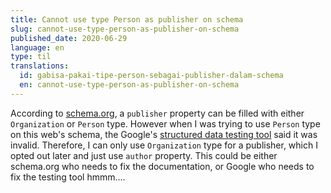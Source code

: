 ```yaml
---
title: Cannot use type Person as publisher on schema
slug: cannot-use-type-person-as-publisher-on-schema
published_date: 2020-06-29
language: en
type: til
translations:
  id: gabisa-pakai-tipe-person-sebagai-publisher-dalam-schema
  en: cannot-use-type-person-as-publisher-on-schema
---
```


According to [schema.org](https://schema.org/Article), a `publisher` property can be filled with either `Organization` or `Person` type. However when I was trying to use `Person` type on this web's schema, the Google's [structured data testing tool](https://search.google.com/structured-data/testing-tool/u/0/) said it was invalid. Therefore, I can only use `Organization` type for a publisher, which I opted out later and just use `author` property. This could be either schema.org who needs to fix the documentation, or Google who needs to fix the testing tool hmmm....
